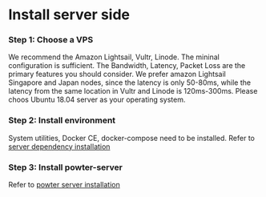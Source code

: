 # Install server side


### Step 1: Choose a VPS
We recommend the Amazon Lightsail, Vultr, Linode. The mininal configuration is sufficient. The Bandwidth, Latency, Packet Loss are the primary features you should consider. We prefer amazon Lightsail Singapore and Japan nodes, since the latency is only 50-80ms, while the latency from the same location in Vultr and Linode is 120ms-300ms. Please choos Ubuntu 18.04 server as your operating system.

### Step 2: Install environment
System utilities, Docker CE, docker-compose need to be installed. Refer to [server dependency installation](https://hilanderas.github.io/powter-server/en/usage/quickstart/DEPENDENCY.html)

### Step 3: Install powter-server
Refer to [powter server installation](https://hilanderas.github.io/powter-server/en/usage/quickstart/INSTALL.html)

